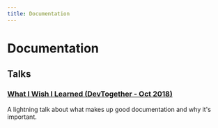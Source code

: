 ```yaml
---
title: Documentation
---
```


# Documentation

## Talks

### [What I Wish I Learned (DevTogether - Oct 2018)](talks/devtogether-2018)

A lightning talk about what makes up good documentation and why it's
important.

<!-- ## Articles -->
<!-- ## Related Topics -->
<!-- ## Extra Resources -->

